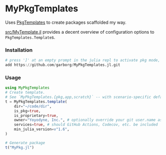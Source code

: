 # MyPkgTemplates

Uses [PkgTemplates](https://github.com/invenia/PkgTemplates.jl) to create packages scaffolded my way.

[src/MyTemplate.jl](src/MyTemplate.jl) provides a decent overview of configuration options to `PkgTemplates.Template`s.

### Installation

```julia
# press ']' at an empty prompt in the julia repl to activate pkg mode, then:
add https://github.com/garborg/MyPkgTemplates.jl.git
```

### Usage

```julia
using MyPkgTemplates
# Create template.
# See `MyPkgTemplates.{pkg,app,scratch}` -- with scenario-specific defaults for terse template generation.
t = MyPkgTemplates.template(
    dir="~/code/dir",
    is_pkg=true,
    is_proprietary=true,
    owner="Yoyodyne, Inc.", # optionally override your git user.name as owner
    services=true, # should GitHub Actions, Codecov, etc. be included
    min_julia_version=v"1.6",
)

# Generate package
t("MyPkg.jl")
```
